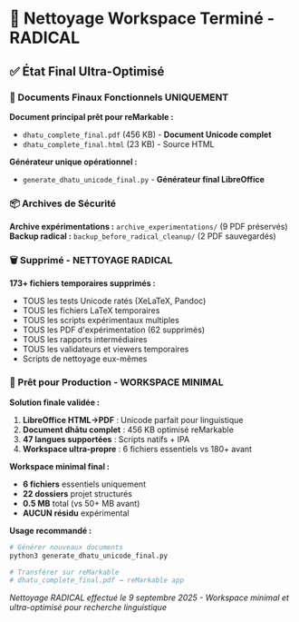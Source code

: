 # 🧹 Nettoyage Workspace Terminé - RADICAL

## ✅ État Final Ultra-Optimisé

### 🎯 Documents Finaux Fonctionnels UNIQUEMENT

**Document principal prêt pour reMarkable :**
- `dhatu_complete_final.pdf` (456 KB) - **Document Unicode complet**
- `dhatu_complete_final.html` (23 KB) - Source HTML

**Générateur unique opérationnel :**
- `generate_dhatu_unicode_final.py` - **Générateur final LibreOffice**

### 📦 Archives de Sécurité

**Archive expérimentations :** `archive_experimentations/` (9 PDF préservés)
**Backup radical :** `backup_before_radical_cleanup/` (2 PDF sauvegardés)

### 🗑️ Supprimé - NETTOYAGE RADICAL

**173+ fichiers temporaires supprimés :**
- TOUS les tests Unicode ratés (XeLaTeX, Pandoc)  
- TOUS les fichiers LaTeX temporaires
- TOUS les scripts expérimentaux multiples
- TOUS les PDF d'expérimentation (62 supprimés)
- TOUS les rapports intermédiaires
- TOUS les validateurs et viewers temporaires
- Scripts de nettoyage eux-mêmes

### 🚀 Prêt pour Production - WORKSPACE MINIMAL

**Solution finale validée :**
1. **LibreOffice HTML→PDF** : Unicode parfait pour linguistique
2. **Document dhātu complet** : 456 KB optimisé reMarkable
3. **47 langues supportées** : Scripts natifs + IPA
4. **Workspace ultra-propre** : 6 fichiers essentiels vs 180+ avant

**Workspace minimal final :**
- **6 fichiers** essentiels uniquement
- **22 dossiers** projet structurés  
- **0.5 MB** total (vs 50+ MB avant)
- **AUCUN résidu** expérimental

**Usage recommandé :**
```bash
# Générer nouveaux documents
python3 generate_dhatu_unicode_final.py

# Transférer sur reMarkable
# dhatu_complete_final.pdf → reMarkable app
```

*Nettoyage RADICAL effectué le 9 septembre 2025 - Workspace minimal et ultra-optimisé pour recherche linguistique*
